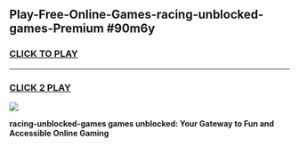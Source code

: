 
## Play-Free-Online-Games-racing-unblocked-games-Premium #90m6y
<h3>
<a href="https://premium.freeplayer.one?title=racing-unblocked-games&ref=8M">CLICK TO PLAY</a></h3>
<hr>

<h3>
<a href="https://premium.freeplayer.one?title=racing-unblocked-games&ref=8M">CLICK 2 PLAY</a>
  
</h3>

<a href="https://premium.freeplayer.one?title=racing-unblocked-games&ref=8M"><img src="https://clearcache.store/games.png"></a>


**racing-unblocked-games games unblocked: Your Gateway to Fun and Accessible Online Gaming**
